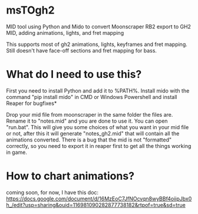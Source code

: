# msTOgh2
MID tool using Python and Mido to convert Moonscraper RB2 export to GH2 MID, adding animations, lights, and fret mapping

This supports most of gh2 animations, lights, keyframes and fret mapping. Still doesn't have face-off sections and fret mapping for bass.

# What do I need to use this?
First you need to install Python and add it to %PATH%. Install mido with the command "pip install mido" in CMD or Windows Powershell and install Reaper for bugfixes*

Drop your mid file from moonscraper in the same folder the files are. Rename it to "notes.mid" and you are done to use it.
You can open "run.bat". This will give you some choices of what you want in your mid file or not, after this it will generate "notes_gh2.mid" that will contain all the animations converted. There is a bug that the mid is not "formatted" correctly, so you need to export it in reaper first to get all the things working in game.

# How to chart animations?
coming soon, for now, I have this doc:
https://docs.google.com/document/d/16MzEoC7JfNOcvqn8wyBBf4oiipJbx0h_/edit?usp=sharing&ouid=116981090282877738182&rtpof=true&sd=true
